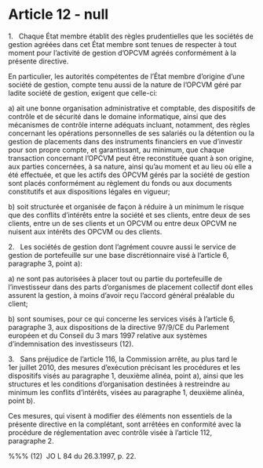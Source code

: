 # Article 12 - null


1.   Chaque État membre établit des règles prudentielles que les sociétés de gestion agréées dans cet État membre sont tenues de respecter à tout moment pour l’activité de gestion d’OPCVM agréés conformément à la présente directive.

En particulier, les autorités compétentes de l’État membre d’origine d’une société de gestion, compte tenu aussi de la nature de l’OPCVM géré par ladite société de gestion, exigent que celle-ci:

a) ait une bonne organisation administrative et comptable, des dispositifs de contrôle et de sécurité dans le domaine informatique, ainsi que des mécanismes de contrôle interne adéquats incluant, notamment, des règles concernant les opérations personnelles de ses salariés ou la détention ou la gestion de placements dans des instruments financiers en vue d’investir pour son propre compte, et garantissant, au minimum, que chaque transaction concernant l’OPCVM peut être reconstituée quant à son origine, aux parties concernées, à sa nature, ainsi qu’au moment et au lieu où elle a été effectuée, et que les actifs des OPCVM gérés par la société de gestion sont placés conformément au règlement du fonds ou aux documents constitutifs et aux dispositions légales en vigueur;

b) soit structurée et organisée de façon à réduire à un minimum le risque que des conflits d’intérêts entre la société et ses clients, entre deux de ses clients, entre un de ses clients et un OPCVM ou entre deux OPCVM ne nuisent aux intérêts des OPCVM ou des clients.

2.   Les sociétés de gestion dont l’agrément couvre aussi le service de gestion de portefeuille sur une base discrétionnaire visé à l’article 6, paragraphe 3, point a):

a) ne sont pas autorisées à placer tout ou partie du portefeuille de l’investisseur dans des parts d’organismes de placement collectif dont elles assurent la gestion, à moins d’avoir reçu l’accord général préalable du client;

b) sont soumises, pour ce qui concerne les services visés à l’article 6, paragraphe 3, aux dispositions de la directive 97/9/CE du Parlement européen et du Conseil du 3 mars 1997 relative aux systèmes d’indemnisation des investisseurs (12).

3.   Sans préjudice de l’article 116, la Commission arrête, au plus tard le 1er juillet 2010, des mesures d’exécution précisant les procédures et les dispositifs visés au paragraphe 1, deuxième alinéa, point a), ainsi que les structures et les conditions d’organisation destinées à restreindre au minimum les conflits d’intérêts, visées au paragraphe 1, deuxième alinéa, point b).

Ces mesures, qui visent à modifier des éléments non essentiels de la présente directive en la complétant, sont arrêtées en conformité avec la procédure de réglementation avec contrôle visée à l’article 112, paragraphe 2.

%%% (12)  JO L 84 du 26.3.1997, p. 22.
